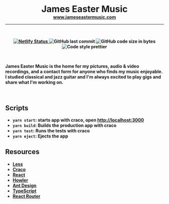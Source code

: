 <div align="center" >
  <br>
  <h1 style="border-bottom:none;margin-bottom:0;">James Easter Music</h1>
<a href="https://jameseastermusic.netlify.app"><strong>www.jameseastermusic.com</a>

---

</div>
<br>
<p align="center">
   <a href="https://app.netlify.com/sites/jameseastermusic/deploys">
    <img src="https://api.netlify.com/api/v1/badges/55a1b6c0-24db-44e6-b292-302eff186f09/deploy-status" alt="Netlify Status">
  </a>
  <img src="https://img.shields.io/github/last-commit/jameseaster/music?style=plastic" alt="GitHub last commit">
  <img src="https://img.shields.io/github/languages/code-size/jameseaster/music?style=plastic" alt="GitHub code size in bytes">
  <img src="https://img.shields.io/badge/code_style-prettier-brightgreen.svg?style=plastic" alt="Code style prettier">
</p>

<br>

James Easter Music is the home for my pictures, audio & video recordings, and a contact form for anyone who finds my music enjoyable. I studied classical and jazz guitar and I'm always excited to play gigs and share what I'm working on.

<br>

## Scripts

- `yarn start`: starts app with craco, open [http://localhost:3000](http://localhost:3000)
- `yarn build`: Builds the production app with craco
- `yarn test`: Runs the tests with craco
- `yarn eject`: Ejects the app

## Resources

- [Less](http://lesscss.org/)
- [Craco](https://github.com/gsoft-inc/craco)
- [React](https://reactjs.org/)
- [Howler](https://howlerjs.com/)
- [Ant Design](https://ant.design/)
- [TypeScript](https://www.typescriptlang.org/)
- [React Router](https://reactrouter.com/web/guides/quick-start)
